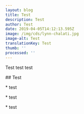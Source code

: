 ```yaml
---
layout: blog
title: Test
description: Test
author: Test
date: 2019-04-05T14:12:13.595Z
image: /img/cds/lynn-chalati.jpg
image-alt: Test
translationKey: Test
thumb: ''
processed: ''
---
```

Test test test

\## Test



\* test

\* test

\* test
